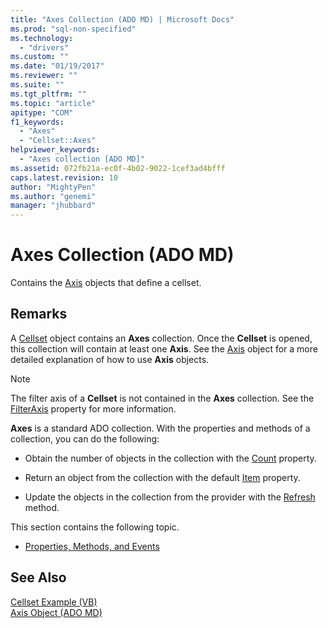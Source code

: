 ```yaml
---
title: "Axes Collection (ADO MD) | Microsoft Docs"
ms.prod: "sql-non-specified"
ms.technology:
  - "drivers"
ms.custom: ""
ms.date: "01/19/2017"
ms.reviewer: ""
ms.suite: ""
ms.tgt_pltfrm: ""
ms.topic: "article"
apitype: "COM"
f1_keywords: 
  - "Axes"
  - "Cellset::Axes"
helpviewer_keywords: 
  - "Axes collection [ADO MD]"
ms.assetid: 072fb21a-ec0f-4b02-9022-1cef3ad4bfff
caps.latest.revision: 10
author: "MightyPen"
ms.author: "genemi"
manager: "jhubbard"
---
```

# Axes Collection (ADO MD)
Contains the [Axis](../../../ado/reference/ado-md-api/axis-object-ado-md.md) objects that define a cellset.  
  
## Remarks  
 A [Cellset](../../../ado/reference/ado-md-api/cellset-object-ado-md.md) object contains an **Axes** collection. Once the **Cellset** is opened, this collection will contain at least one **Axis**. See the [Axis](../../../ado/reference/ado-md-api/axis-object-ado-md.md) object for a more detailed explanation of how to use **Axis** objects.  
  
> [!NOTE]
>  The filter axis of a **Cellset** is not contained in the **Axes** collection. See the [FilterAxis](../../../ado/reference/ado-md-api/filteraxis-property-ado-md.md) property for more information.  
  
 **Axes** is a standard ADO collection. With the properties and methods of a collection, you can do the following:  
  
-   Obtain the number of objects in the collection with the [Count](../../../ado/reference/ado-api/count-property-ado.md) property.  
  
-   Return an object from the collection with the default [Item](../../../ado/reference/ado-api/item-property-ado.md) property.  
  
-   Update the objects in the collection from the provider with the [Refresh](../../../ado/reference/ado-api/refresh-method-ado.md) method.  
  
 This section contains the following topic.  
  
-   [Properties, Methods, and Events](../../../ado/reference/ado-md-api/axes-collection-properties-methods-and-events.md)  
  
## See Also  
 [Cellset Example (VB)](../../../ado/reference/ado-md-api/cellset-example-vb.md)   
 [Axis Object (ADO MD)](../../../ado/reference/ado-md-api/axis-object-ado-md.md)